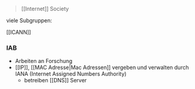 > [[Internet]] Society

viele Subgruppen:

[[ICANN]]

### IAB
- Arbeiten an Forschung
- [[IP]], [[MAC Adresse|Mac Adressen]] vergeben und verwalten durch IANA (Internet Assigned Numbers Authority)
	- betreiben [[DNS]] Server
